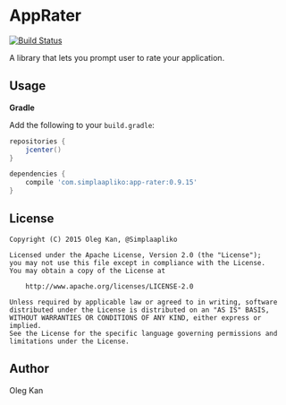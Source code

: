 # AppRater
[![Build Status](https://travis-ci.org/simplaapliko/AppRater.svg)](https://travis-ci.org/simplaapliko/AppRater)

A library that lets you prompt user to rate your application.

## Usage

**Gradle**

Add the following to your `build.gradle`:
```gradle
repositories {
    jcenter()
}

dependencies {
    compile 'com.simplaapliko:app-rater:0.9.15'
}
```

## License

    Copyright (C) 2015 Oleg Kan, @Simplaapliko
    
    Licensed under the Apache License, Version 2.0 (the "License");
    you may not use this file except in compliance with the License.
    You may obtain a copy of the License at 
    
        http://www.apache.org/licenses/LICENSE-2.0
    
    Unless required by applicable law or agreed to in writing, software 
    distributed under the License is distributed on an "AS IS" BASIS,
    WITHOUT WARRANTIES OR CONDITIONS OF ANY KIND, either express or implied.
    See the License for the specific language governing permissions and 
    limitations under the License.

## Author

Oleg Kan
